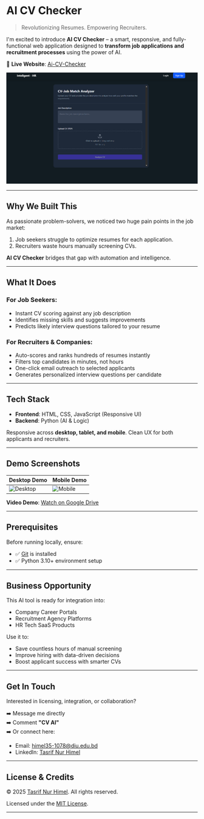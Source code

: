 # AI CV Checker

> Revolutionizing Resumes. Empowering Recruiters.

I'm excited to introduce **AI CV Checker** – a smart, responsive, and fully-functional web application designed to **transform job applications and recruitment processes** using the power of AI.

🔗 **Live Website**: [Ai-CV-Checker](https://www.aicvchecker.software/)

![AI CV Checker Banner](./Image/cv.png)

---

## Why We Built This

As passionate problem-solvers, we noticed two huge pain points in the job market:

1. Job seekers struggle to optimize resumes for each application.
2. Recruiters waste hours manually screening CVs.

**AI CV Checker** bridges that gap with automation and intelligence.

---

## What It Does

### For Job Seekers:
-  Instant CV scoring against any job description
-  Identifies missing skills and suggests improvements
-  Predicts likely interview questions tailored to your resume

### For Recruiters & Companies:
-  Auto-scores and ranks hundreds of resumes instantly
-  Filters top candidates in minutes, not hours
-  One-click email outreach to selected applicants
-  Generates personalized interview questions per candidate

---

## Tech Stack

- **Frontend**: HTML, CSS, JavaScript (Responsive UI)
- **Backend**: Python (AI & Logic)

Responsive across **desktop, tablet, and mobile**. Clean UX for both applicants and recruiters.

---

## Demo Screenshots

| Desktop Demo | Mobile Demo |
|--------------|-------------|
| ![Desktop](./Image/desktop_demo.png) | ![Mobile](./Image/mobile_demo.png) |

**Video Demo**: [Watch on Google Drive](https://drive.google.com/file/d/1kNqZJOCZfThBXK-FyzlNtbjpNcSACU6J/view?usp=drive_link)

---

## Prerequisites

Before running locally, ensure:

- ✅ [Git](https://git-scm.com/downloads) is installed
- ✅ Python 3.10+ environment setup

---

## Business Opportunity

This AI tool is ready for integration into:

-  Company Career Portals  
-  Recruitment Agency Platforms  
-  HR Tech SaaS Products  

Use it to:

-  Save countless hours of manual screening  
-  Improve hiring with data-driven decisions  
-  Boost applicant success with smarter CVs  

---

## Get In Touch

Interested in licensing, integration, or collaboration?

➡️ Message me directly  
➡️ Comment **"CV AI"**  
➡️ Or connect here:

-  Email: [himel35-1078@diu.edu.bd](mailto:himel35-1078@diu.edu.bd)  
-  LinkedIn: [Tasrif Nur Himel](https://www.linkedin.com/in/tasrifnurhimel/)

---

## License & Credits

© 2025 [Tasrif Nur Himel](https://www.linkedin.com/in/tasrifnurhimel/). All rights reserved.

Licensed under the [MIT License](./LICENSE).

---

